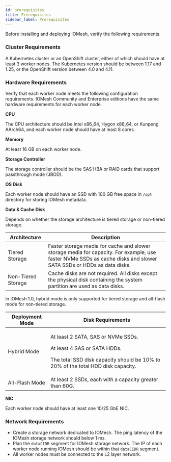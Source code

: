 ```yaml
---
id: prerequisites
title: Prerequisites
sidebar_label: Prerequisites
---
```


Before installing and deploying IOMesh, verify the following requirements.

### Cluster Requirements

A Kubernetes cluster or an OpenShift cluster, either of which should have at least 3 worker nodes. The Kubernetes version should be between 1.17 and 1.25, or the OpenShift version between 4.0 and 4.11.

### Hardware Requirements 

Verify that each worker node meets the following configuration requirements. IOMesh Community and Enterprise editions have the same hardware requirements for each worker node. 

**CPU**

The CPU architecture should be Intel x86_64, Hygon x86_64, or Kunpeng AArch64, and each worker node should have at least 8 cores.

**Memory**

At least 16 GB on each worker node.

**Storage Controller**

The storage controller should be the SAS HBA or RAID cards that support passthrough mode (JBOD). 

**OS Disk**

Each worker node should have an SSD with 100 GB free space in `/opt` directory for storing IOMesh metadata.

**Data & Cache Disk**

Depends on whether the storage architecture is tiered storage or non-tiered storage.

|Architecture|Description|
|---|---|
|Tiered Storage| Faster storage media for cache and slower storage media for capacity. For example, use faster NVMe SSDs as cache disks and slower SATA SSDs or HDDs as data disks.|
|Non-Tiered Storage|Cache disks are not required. All disks except the physical disk containing the system partition are used as data disks.|

In IOMesh 1.0, hybrid mode is only supported for tiered storage and all-flash mode for non-tiered storage.

|Deployment Mode|Disk Requirements|
|---|---|
|Hybrid Mode|<p>At least 2 SATA, SAS or NVMe SSDs.</p><p>At least 4 SAS or SATA HDDs.</P><p>The total SSD disk capacity should be 10% to 20% of the total HDD disk capacity.</P>|
|All-Flash Mode|At least 2 SSDs, each with a capacity greater than 60G.|

**NIC**

Each worker node should have at least one 10/25 GbE NIC.

### Network Requirements
- Create a storage network dedicated to IOMesh. The ping latency of the IOMesh storage network should below 1 ms.
- Plan the `dataCIDR` segment for IOMesh storage network. The IP of each worker node running IOMesh should be within that `dataCIDR` segment.
- All worker nodes must be connected to the L2 layer network.


